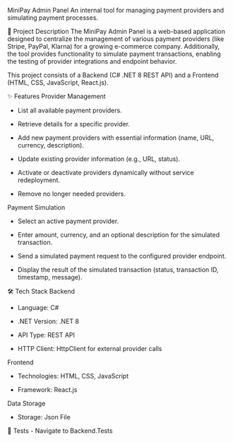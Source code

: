 ﻿MiniPay Admin Panel
An internal tool for managing payment providers and simulating payment processes.

🚀 Project Description
The MiniPay Admin Panel is a web-based application designed to centralize the management of various payment providers (like Stripe, PayPal, Klarna) for a growing e-commerce company. Additionally, the tool provides functionality to simulate payment transactions, enabling the testing of provider integrations and endpoint behavior.

This project consists of a Backend (C# .NET 8 REST API) and a Frontend (HTML, CSS, JavaScript, React.js).

✨ Features
Provider Management
 - List all available payment providers.

 - Retrieve details for a specific provider.

 - Add new payment providers with essential information (name, URL, currency, description).

 - Update existing provider information (e.g., URL, status).

 - Activate or deactivate providers dynamically without service redeployment.

 - Remove no longer needed providers.

Payment Simulation
 - Select an active payment provider.

 - Enter amount, currency, and an optional description for the simulated transaction.

 - Send a simulated payment request to the configured provider endpoint.

 - Display the result of the simulated transaction (status, transaction ID, timestamp, message).

🛠️ Tech Stack
Backend
 - Language: C#

 - .NET Version: .NET 8

 - API Type: REST API

 - HTTP Client: HttpClient for external provider calls

Frontend
 - Technologies: HTML, CSS, JavaScript

 - Framework: React.js

Data Storage
 - Storage: Json File

🧪 Tests
	- Navigate to Backend.Tests
